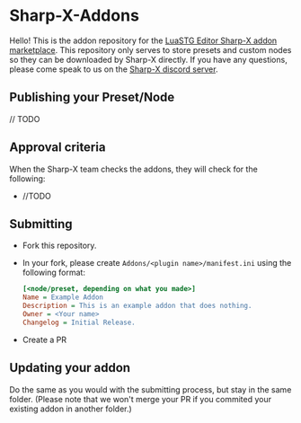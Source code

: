 # Sharp-X-Addons

Hello! This is the addon repository for the [LuaSTG Editor Sharp-X addon marketplace](https://github.com/Sharp-X-Team/LuaSTG-Editor-Sharp-X).
This repository only serves to store presets and custom nodes so they can be downloaded by Sharp-X directly.
If you have any questions, please come speak to us on the [Sharp-X discord server](https://discord.gg/bhM599npvd).

## Publishing your Preset/Node

// TODO

## Approval criteria

When the Sharp-X team checks the addons, they will check for the following:
- //TODO

## Submitting

- Fork this repository.
- In your fork, please create `Addons/<plugin name>/manifest.ini` using the following format:

  ```ini
  [<node/preset, depending on what you made>]
  Name = Example Addon
  Description = This is an example addon that does nothing.
  Owner = <Your name>
  Changelog = Initial Release.
  ```

- Create a PR

## Updating your addon

Do the same as you would with the submitting process, but stay in the same folder.
(Please note that we won't merge your PR if you commited your existing addon in another folder.)